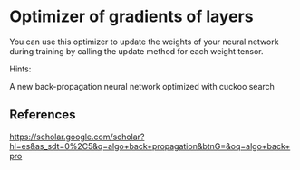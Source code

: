 # Optimizer of gradients of layers


You can use this optimizer to update the weights of your neural network during training by calling the update method for each weight tensor. 


Hints:

A new back-propagation neural network optimized with cuckoo search

## References

https://scholar.google.com/scholar?hl=es&as_sdt=0%2C5&q=algo+back+propagation&btnG=&oq=algo+back+pro

